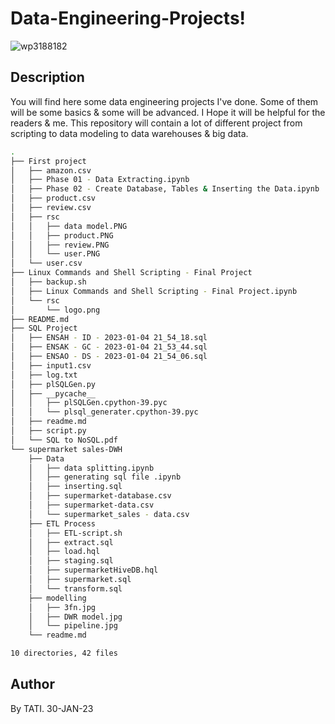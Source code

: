 # Data-Engineering-Projects!
![wp3188182](https://user-images.githubusercontent.com/95311883/215585057-83397d3b-d8fc-450f-8521-1b1a0e9594bf.jpg)

## Description
You will find here some data engineering projects I've done. Some of them will be some basics & some will be advanced. I Hope it will be helpful for the readers & me.
This repository will contain a lot of different project from scripting to data modeling to data warehouses & big data.
``` bash
.
├── First project
│   ├── amazon.csv
│   ├── Phase 01 - Data Extracting.ipynb
│   ├── Phase 02 - Create Database, Tables & Inserting the Data.ipynb
│   ├── product.csv
│   ├── review.csv
│   ├── rsc
│   │   ├── data model.PNG
│   │   ├── product.PNG
│   │   ├── review.PNG
│   │   └── user.PNG
│   └── user.csv
├── Linux Commands and Shell Scripting - Final Project
│   ├── backup.sh
│   ├── Linux Commands and Shell Scripting - Final Project.ipynb
│   └── rsc
│       └── logo.png
├── README.md
├── SQL Project
│   ├── ENSAH - ID - 2023-01-04 21_54_18.sql
│   ├── ENSAK - GC - 2023-01-04 21_53_44.sql
│   ├── ENSAO - DS - 2023-01-04 21_54_06.sql
│   ├── input1.csv
│   ├── log.txt
│   ├── plSQLGen.py
│   ├── __pycache__
│   │   ├── plSQLGen.cpython-39.pyc
│   │   └── plsql_generater.cpython-39.pyc
│   ├── readme.md
│   ├── script.py
│   └── SQL to NoSQL.pdf
└── supermarket sales-DWH
    ├── Data
    │   ├── data splitting.ipynb
    │   ├── generating sql file .ipynb
    │   ├── inserting.sql
    │   ├── supermarket-database.csv
    │   ├── supermarket-data.csv
    │   └── supermarket_sales - data.csv
    ├── ETL Process
    │   ├── ETL-script.sh
    │   ├── extract.sql
    │   ├── load.hql
    │   ├── staging.sql
    │   ├── supermarketHiveDB.hql
    │   ├── supermarket.sql
    │   └── transform.sql
    ├── modelling
    │   ├── 3fn.jpg
    │   ├── DWR model.jpg
    │   └── pipeline.jpg
    └── readme.md

10 directories, 42 files
```
## Author
By TATI. 30-JAN-23
